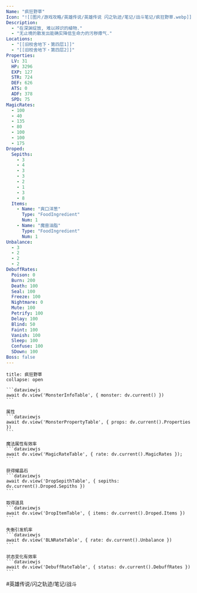 ```yaml
---
Name: "疯狂野草"
Icon: "![[图片/游戏攻略/英雄传说/英雄传说 闪之轨迹/笔记/战斗笔记/疯狂野草.webp]]"
Description:
  - "在深渊绽放, 难以辨识的植物."
  - "无止境的散发出能确实降低生命力的污秽瘴气."
Locations: 
  - "[[旧校舍地下・第四层1]]"
  - "[[旧校舍地下・第四层2]]"
Properties:
  LV: 31
  HP: 3296
  EXP: 127
  STR: 724
  DEF: 626
  ATS: 0
  ADF: 378
  SPD: 75
MagicRates:
  - 100
  - 40
  - 135
  - 80
  - 100
  - 100
  - 175
Droped:
  Sepiths:
    - 3
    - 4
    - 3
    - 3
    - 2
    - 1
    - 3
    - 8
  Items:
    - Name: "爽口洋葱"
      Type: "FoodIngredient"
      Num: 1
    - Name: "魔兽油脂"
      Type: "FoodIngredient"
      Num: 1
Unbalance:
  - 3
  - 2
  - 2
  - 2
DebuffRates:
  Poison: 0
  Burn: 200
  Death: 100
  Seal: 100
  Freeze: 100
  Nightmare: 0
  Mute: 100
  Petrify: 100
  Delay: 100
  Blind: 50
  Faint: 100
  Vanish: 100
  Sleep: 100
  Confuse: 100
  SDown: 100
Boss: false
---
```

````ad-battle
title: 疯狂野草
collapse: open

```dataviewjs
await dv.view('MonsterInfoTable', { monster: dv.current() })
```

属性
```dataviewjs
await dv.view('MonsterPropertyTable', { props: dv.current().Properties })
```

魔法属性有效率
```dataviewjs
await dv.view('MagicRateTable', { rate: dv.current().MagicRates });
```

获得耀晶石
```dataviewjs
await dv.view('DropSepithTable', { sepiths: dv.current().Droped.Sepiths })
```

取得道具
```dataviewjs
await dv.view('DropItemTable', { items: dv.current().Droped.Items })
```

失衡引发机率
```dataviewjs
await dv.view('BLNRateTable', { rate: dv.current().Unbalance })
```

状态变化有效率
```dataviewjs
await dv.view('DebuffRateTable', { status: dv.current().DebuffRates })
```
````

#英雄传说/闪之轨迹/笔记/战斗 